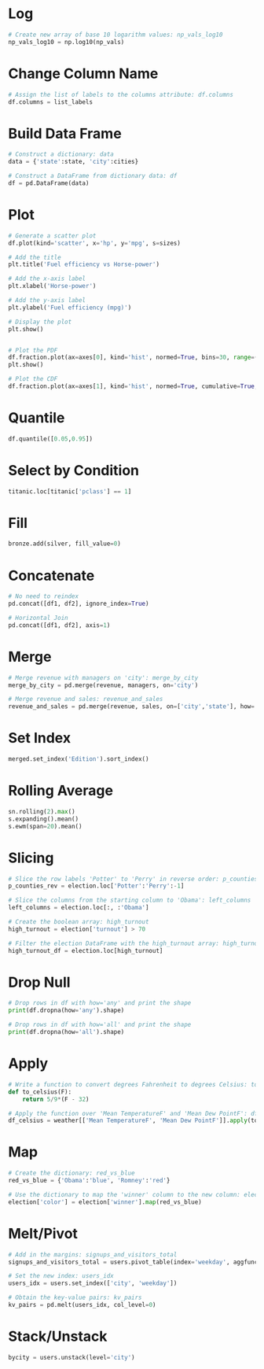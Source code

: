# Log
```python
# Create new array of base 10 logarithm values: np_vals_log10
np_vals_log10 = np.log10(np_vals)
```

# Change Column Name
```python
# Assign the list of labels to the columns attribute: df.columns
df.columns = list_labels
```

# Build Data Frame
```python
# Construct a dictionary: data
data = {'state':state, 'city':cities}

# Construct a DataFrame from dictionary data: df
df = pd.DataFrame(data)
```

# Plot
```python
# Generate a scatter plot
df.plot(kind='scatter', x='hp', y='mpg', s=sizes)

# Add the title
plt.title('Fuel efficiency vs Horse-power')

# Add the x-axis label
plt.xlabel('Horse-power')

# Add the y-axis label
plt.ylabel('Fuel efficiency (mpg)')

# Display the plot
plt.show()


# Plot the PDF
df.fraction.plot(ax=axes[0], kind='hist', normed=True, bins=30, range=(0,.3))
plt.show()

# Plot the CDF
df.fraction.plot(ax=axes[1], kind='hist', normed=True, cumulative=True, bins=30, range=(0,.3))
```

# Quantile
```python
df.quantile([0.05,0.95])
```

# Select by Condition 
```python
titanic.loc[titanic['pclass'] == 1]
```

# Fill
```python
bronze.add(silver, fill_value=0)
```

# Concatenate
```python
# No need to reindex
pd.concat([df1, df2], ignore_index=True)

# Horizontal Join
pd.concat([df1, df2], axis=1)
```

# Merge
```python
# Merge revenue with managers on 'city': merge_by_city
merge_by_city = pd.merge(revenue, managers, on='city')
```

```python
# Merge revenue and sales: revenue_and_sales
revenue_and_sales = pd.merge(revenue, sales, on=['city','state'], how='right')
```

# Set Index
```python
merged.set_index('Edition').sort_index()
```

# Rolling Average
```python
sn.rolling(2).max()
s.expanding().mean()
s.ewm(span=20).mean()
```

# Slicing
```python
# Slice the row labels 'Potter' to 'Perry' in reverse order: p_counties_rev
p_counties_rev = election.loc['Potter':'Perry':-1]

# Slice the columns from the starting column to 'Obama': left_columns
left_columns = election.loc[:, :'Obama']
```

```python
# Create the boolean array: high_turnout
high_turnout = election['turnout'] > 70

# Filter the election DataFrame with the high_turnout array: high_turnout_df
high_turnout_df = election.loc[high_turnout]
```

# Drop Null
```python
# Drop rows in df with how='any' and print the shape
print(df.dropna(how='any').shape)

# Drop rows in df with how='all' and print the shape
print(df.dropna(how='all').shape)
```

# Apply
```python
# Write a function to convert degrees Fahrenheit to degrees Celsius: to_celsius
def to_celsius(F):
    return 5/9*(F - 32)

# Apply the function over 'Mean TemperatureF' and 'Mean Dew PointF': df_celsius
df_celsius = weather[['Mean TemperatureF', 'Mean Dew PointF']].apply(to_celsius)
```

# Map
```python
# Create the dictionary: red_vs_blue
red_vs_blue = {'Obama':'blue', 'Romney':'red'}

# Use the dictionary to map the 'winner' column to the new column: election['color']
election['color'] = election['winner'].map(red_vs_blue)
```

# Melt/Pivot
```python
# Add in the margins: signups_and_visitors_total 
signups_and_visitors_total = users.pivot_table(index='weekday', aggfunc=sum, margins=True)
```

```python
# Set the new index: users_idx
users_idx = users.set_index(['city', 'weekday'])

# Obtain the key-value pairs: kv_pairs
kv_pairs = pd.melt(users_idx, col_level=0)
```

# Stack/Unstack
```python
bycity = users.unstack(level='city')
```
